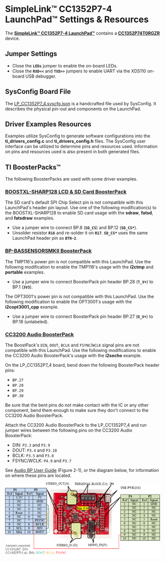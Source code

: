 # SimpleLink&trade; CC1352P7-4 LaunchPad&trade; Settings & Resources

The [__SimpleLink&trade; CC1352P7-4 LaunchPad&trade;__][launchpad] contains a
[__CC1352P74T0RGZR__][device] device.

## Jumper Settings

* Close the __`LEDs`__ jumper to enable the on-board LEDs.
* Close the __`RXD<<`__ and __`TXD>>`__ jumpers to enable UART via the XDS110 on-board USB debugger.

## SysConfig Board File

The [LP_CC1352P7_4.syscfg.json](../.meta/LP_CC1352P7_4.syscfg.json)
is a handcrafted file used by SysConfig. It describes the physical pin-out
and components on the LaunchPad.

## Driver Examples Resources

Examples utilize SysConfig to generate software configurations into
the __ti_drivers_config.c__ and __ti_drivers_config.h__ files. The SysConfig
user interface can be utilized to determine pins and resources used.
Information on pins and resources used is also present in both generated files.

## TI BoosterPacks&trade;

The following BoosterPacks are used with some driver examples.

### [__BOOSTXL-SHARP128 LCD & SD Card BoosterPack__][boostxl-sharp128]

The SD card's default SPI Chip Select pin is not compatible with this
LaunchPad's header pin layout. Use one of the following modification(s)
to the BOOSTXL-SHARP128 to enable SD card usage with the __sdraw__,
  __fatsd__, and __fatsdraw__ examples.

* Use a jumper wire to connect BP.8 (__`SD_CS`__) and BP.12 (__`SD_CS*`__).
* Unsolder resistor __`R16`__ and re-solder it on __`R17`__.
  __`SD_CS*`__ uses the same LaunchPad header pin as __`BTN-2`__.

### [__BP-BASSENSORSMKII BoosterPack__][bp-bassensorsmkii]

The TMP116's power pin is not compatible with this LaunchPad. Use the
following modification to enable the TMP116's usage with the
__i2ctmp__ and __portable__ examples.

* Use a jumper wire to connect BoosterPack pin header BP.28 (__`T_V+`__) to BP.1 (__`3V3`__).

The OPT3001's power pin is not compatible with this LaunchPad. Use the
following modification to enable the OPT3001's usage with the
__i2copt3001_cpp__ example.

* Use a jumper wire to connect BoosterPack pin header BP.27 (__`O_V+`__) to BP.18 (unlabeled).

### [__CC3200 Audio BoosterPack__][cc3200audboost]

The BoostPack's `DIN`, `DOUT`, `BCLK` and `FSYNC`/`WCLK` signal pins are not
compatible with this LaunchPad. Use the following modifications to enable the
CC3200 Audio BoosterPack's usage with the __i2secho__ example.

On the LP_CC1352P7_4 board, bend down the following BoosterPack header pins:

* `BP.27`
* `BP.28`
* `BP.29`
* `BP.30`

Be sure that the bent pins do not make contact with the IC or any other
component, bend them enough to make sure they don't connect to the CC3200
Audio BoosterPack.

Attach the CC3200 Audio BoosterPack to the LP_CC1352P7_4 and run jumper wires
between the following pins on the CC3200 Audio BoosterPack:

* DIN: `P3.3` and `P3.9`
* DOUT: `P3.4` and `P3.10`
* BCLK: `P3.5` and `P3.8`
* FSYNC/WCLK: `P4.9` and `P3.7`

See [Audio BP User Guide][cc3200audboost-user-guide] (Figure 2-1), or the diagram
below, for information on where these pins are located.

![CC3200 Audio BoosterPack Jumper Wire Diagram](images/cc3200audboost_jumpers_annotated.png)

[device]: https://www.ti.com/product/CC1352P7
[launchpad]: https://www.ti.com/tool/LP-CC1352P7
[boostxl-sharp128]: https://www.ti.com/tool/BOOSTXL-SHARP128
[bp-bassensorsmkii]: https://www.ti.com/tool/BP-BASSENSORSMKII
[cc3200audboost]: https://www.ti.com/tool/CC3200AUDBOOST
[cc3200audboost-user-guide]: https://www.ti.com/lit/pdf/swru383
